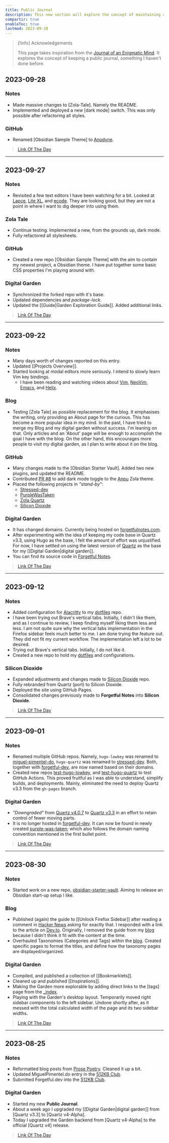 ```yaml
---
title: Public Journal
description: This new section will explore the concept of maintaining a Public Journal. It takes inspiration from The Journal of an Enigmatic Mind.
compartir: true
enableToc: true
lastmod: 2023-09-28
---
```


> [!info] Acknowledgements
> 
> This page takes inspiration from the [Journal of an Enigmatic Mind](https://speyllsite.pages.dev/journal/). It explores the concept of keeping a public journal, something I haven't done before.

## 2023-09-28

### Notes

* Made massive changes to [Zola-Tale]. Namely the README.
* Implemented and deployed a new [dark mode] switch. This was only possible after refactoring all styles.

### GitHub

* Renamed [Obsidian Sample Theme] to [Anodyne](https://github.com/semanticdata/anodyne).

> [Link Of The Day](https://en.wikipedia.org/wiki/Karen_Silkwood?useskin=vector)

---

## 2023-09-27

### Notes

* Revisited a few text editors I have been watching for a bit. Looked at [Lapce](https://github.com/lapce/lapce), [Lite XL](https://github.com/lite-xl/lite-xl), and [ecode](https://github.com/SpartanJ/ecode). They are looking good, but they are not a point in where I want to dig deeper into using them.

### Zola Tale

* Continue testing. Implemented a new, from the grounds up, dark mode.
* Fully refactored all stylesheets.

### GitHub

* Created a new repo [Obsidian Sample Theme] with the aim to contain my newest project, a Obsidian theme. I have put together some basic CSS properties I'm playing around with.

### Digital Garden

* Synchronized the forked repo with it's base.
* Updated dependencies and _package-lock_.
* Updated the [[Guide|Garden Exploration Guide]]. Added additional links.

> [Link Of The Day](https://en.wikipedia.org/wiki/Aaron_Swartz?useskin=vector)

---

## 2023-09-22

### Notes

* Many days worth of changes reported on this entry.
* Updated [[Projects Overview]].
* Started looking at modal editors more seriously. I intend to slowly learn Vim key bindings.
	* I have been reading and watching videos about [Vim](https://www.vim.org/), [NeoVim](https://neovim.io/), [Emacs](https://www.gnu.org/software/emacs/), and [Helix](https://github.com/helix-editor/helix).

### Blog

* Testing [Zola Tale] as possible replacement for the blog. It emphasises the writing, only providing an About page for the curious. This has become a more popular idea in my mind. In the past, I have tried to merge my Blog and my digital garden without success. I'm leaning on that. Only articles and an 'About' page will be enough to accomplish the goal I have with the blog. On the other hand, this encourages more people to visit my digital garden, as I plan to write about it on the blog.

### GitHub

* Many changes made to the [Obsidian Starter Vault]. Added two new plugins, and updated the README.
* Contributed [PR #8](https://github.com/zbrox/anpu-zola-theme/pull/8) to add dark mode toggle to the [Anpu](https://github.com/semanticdata/anpu-zola-theme) Zola theme.
* Placed the following projects in _"stand-by"_:
	* [Stressed-dev](https://github.com/semanticdata/stressed-dev)
	* [PurpleWasTaken](https://github.com/semanticdata/purple-was-taken)
	* [Zola Quartz](https://github.com/semanticdata/zola-quartz)
	* [Silicon Dioxide](https://github.com/semanticdata/silicon-dioxide)

### Digital Garden

* It has changed domains. Currently being hosted on [forgetfulnotes.com](https://forgetfulnotes.com/).
* After experimenting with the idea of keeping my code base in Quartz v3.3, using Hugo as the base, I felt the amount of effort was unjustified. For now, I have settled on using the latest version of [Quartz](https://github.com/jackyzha0/quartz) as the base for my [[Digital Garden|digital garden]].
* You can find its source code in [Forgetful Notes](https://github.com/semanticdata/forgetful-notes).

> [Link Of The Day](https://en.wikipedia.org/wiki/Cornfield_Bomber?useskin=vector)

---

## 2023-09-12

### Notes

* Added configuration for [Alacritty](https://github.com/alacritty/alacritty) to my [dotfiles](https://github.com/semanticdata/dotfiles) repo.
* I have been trying out Brave's vertical tabs. Initially, I didn't like them, and as I continue to review, I keep finding myself liking them less and less. I am not quite sure why the vertical tabs implementation in the Firefox sidebar feels much better to me. I am done trying the feature out. They did not fit my current workflow. The implementation left a lot to be desired.
* Trying out Brave's vertical tabs. Initially, I do not like it.
* Created a new repo to hold my [dotfiles](https://github.com/semanticdata/dotfiles) and configurations.

### Silicon Dioxide

* Expanded adjustments and changes made to [Silicon Dioxide](https://github.com/semanticdata/silicon-dioxide) repo.
* Fully rebranded from Quartz (port) to Silicon Dioxide.
* Deployed the site using GitHub Pages.
* Consolidated changes previously made to **Forgetful Notes** into **Silicon Dioxide**.

> [Link Of The Day](https://en.wikipedia.org/wiki/Illegal_number?useskin=vector)

---

## 2023-09-01

### Notes

* Renamed multiple GitHub repos. Namely, `hugo-lowkey` was renamed to [miguel-pimentel-do](https://github.com/semanticdata/miguel-pimentel-do), `hugo-quartz` was renamed to [stressed-dev](https://github.com/semanticdata/stressed-dev). Both, together with [forgetful-dev](https://github.com/semanticdata/forgetful-dev), are now named based on their domains.
* Created new repos [test-hugo-lowkey](https://github.com/semanticdata/test-hugo-lowkey), and [test-hugo-quartz](https://github.com/semanticdata/test-hugo-quartz) to test GitHub Actions. This proved fruitful as I was able to understand, simplify builds, and deployments. Mainly, eliminated the need to deploy Quartz v3.3 from the `gh-pages` branch.

### Digital Garden

* _"Downgraded"_ from [Quartz v4.0.7](https://github.com/semanticdata/forgetful-dev) to [Quartz v3.3](https://github.com/jackyzha0/quartz/tree/hugo) in an effort to retain control of fewer moving parts.
* It is no longer hosted in [forgetful-dev](https://github.com/semanticdata/forgetful-dev). It can now be found in newly created [purple-was-taken](https://github.com/semanticdata/purple-was-taken); which also follows the domain naming convention mentioned in the first bullet point.

> [Link Of The Day](https://en.m.wikipedia.org/wiki/Espalier)

---

## 2023-08-30

### Notes

* Started work on a new repo, [obsidian-starter-vault](https://github.com/semanticdata/obsidian-starter-vault). Aiming to release an Obsidian start-up setup I like.

### Blog

* Published (again) the guide to [[Unlock Firefox Sidebar]] after reading a comment in [Hacker News](https://news.ycombinator.com/) asking for exactly that. I responded with a link to the article on [Dev.to](https://dev.to/semanticdata/unlock-the-sidebar-width-in-firefox-22p0). Originally, I removed the guide from my [blog](https://miguelpimentel.do) because I didn't think it fit with the content at the time.
* Overhauled Taxonomies (Categories and Tags) within the [blog](https://miguelpimentel.do). Created specific pages to format the titles, and define how the taxonomy pages are displayed/organized.

### Digital Garden

* Compiled, and published a collection of [[Bookmarklets]].
* Cleaned up and published [[Inspirations]].
* Making the Garden more explorable by adding direct links to the [tags] page from the [_index](/).
* Playing with the Garden's desktop layout. Temporarily moved right sidebar components to the left sidebar. Undone shortly after, as it messed with the total calculated width of the page and its two sidebar widths.

> [Link Of The Day](https://en.wikipedia.org/wiki/Iceland_v_Iceland_Foods_Ltd)

---

## 2023-08-25

### Notes

* Reformatted blog posts from [Prose Poetry](https://github.com/semanticdata/prose-poetry). Cleaned it up a bit.
* Updated MiguelPimentel.do entry in the [512KB Club](https://512kb.club/).
* Submitted Forgetful.dev into the [512KB Club](https://512kb.club/).

### Digital Garden

* Started my new **Public Journal**.
* About a week ago I upgraded my [[Digital Garden|digital garden]] from [Quartz v3.3] to [Quartz v4-Alpha].
* Today I upgraded the Garden backend from [Quartz v4-Alpha] to the official [Quartz v4] release.

> [Link Of The Day](https://en.m.wikipedia.org/wiki/Bus_factor)
